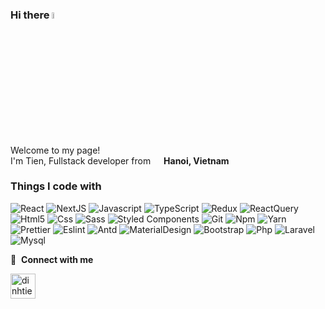 ### Hi there <a href="https://www.gautamkrishnar.com/"><img src="https://media.giphy.com/media/hvRJCLFzcasrR4ia7z/giphy.gif" width="5%"></a>

<p>Welcome to my page! </br> I'm Tien, Fullstack developer from <img src="https://cdn-icons-png.flaticon.com/512/323/323319.png" width="13"/> <b>Hanoi, Vietnam</b>

<h3>Things I code with</h3>
<p>
  <img alt="React" src="https://img.shields.io/badge/-React-45b8d8?style=flat-square&logo=react&logoColor=white" />
  <img alt="NextJS" src="https://img.shields.io/badge/-NextJS-000?style=flat-square&logo=next.js&logoColor=white" />
  <img alt="Javascript" src="https://img.shields.io/badge/-Javascript-f7df1e?style=flat-square&logo=javascript&logoColor=white" />
  <img alt="TypeScript" src="https://img.shields.io/badge/-TypeScript-007ACC?style=flat-square&logo=typescript&logoColor=white" />
  <img alt="Redux" src="https://img.shields.io/badge/-Redux-764ABC?style=flat-square&logo=redux&logoColor=white" />
  <img alt="ReactQuery" src="https://img.shields.io/badge/-ReactQuery-FF4154?style=flat-square&logo=reactquery&logoColor=white" />
	<img alt="Html5" src="https://img.shields.io/badge/-HTML5-E34F26?style=flat-square&logo=html5&logoColor=white" />
  <img alt="Css" src="https://img.shields.io/badge/-Css-0470c2?style=flat-square&logo=css3&logoColor=white" />
	<img alt="Sass" src="https://img.shields.io/badge/-Sass-CC6699?style=flat-square&logo=sass&logoColor=white" />
	<img alt="Styled Components" src="https://img.shields.io/badge/-Styled_Components-db7092?style=flat-square&logo=styled-components&logoColor=white" />
	<img alt="Git" src="https://img.shields.io/badge/-Git-F05032?style=flat-square&logo=git&logoColor=white" />
	<img alt="Npm" src="https://img.shields.io/badge/-NPM-CB3837?style=flat-square&logo=npm&logoColor=white" />
	<img alt="Yarn" src="https://img.shields.io/badge/-Yarn-524c86?style=flat-square&logo=yarn&logoColor=white" />
	<img alt="Prettier" src="https://img.shields.io/badge/-Prettier-F7B93E?style=flat-square&logo=prettier&logoColor=white" />
	<img alt="Eslint" src="https://img.shields.io/badge/-Eslint-4b40be?style=flat-square&logo=eslint&logoColor=white" />
	<img alt="Antd" src="https://img.shields.io/badge/-AntDesign-0170FE?style=flat-square&logo=antdesign&logoColor=white" />
	<img alt="MaterialDesign" src="https://img.shields.io/badge/-MaterialDesign-757575?style=flat-square&logo=materialdesign&logoColor=white" />
	<img alt="Bootstrap" src="https://img.shields.io/badge/-Bootstrap-7952B3?style=flat-square&logo=bootstrap&logoColor=white" />
	<img alt="Php" src="https://img.shields.io/badge/-PHP-777BB4?style=flat-square&logo=php&logoColor=white" />
	<img alt="Laravel" src="https://img.shields.io/badge/-Laravel-FF2D20?style=flat-square&logo=laravel&logoColor=white" />
	<img alt="Mysql" src="https://img.shields.io/badge/-MySQL-4479A1?style=flat-square&logo=mysql&logoColor=white" />
</p>
  <!-- <img alt="Webpack" src="https://img.shields.io/badge/-Webpack-8DD6F9?style=flat-square&logo=webpack&logoColor=white" />  -->
  <!-- <img alt="Docker" src="https://img.shields.io/badge/-Docker-46a2f1?style=flat-square&logo=docker&logoColor=white" /> -->
  <!-- <img alt="github actions" src="https://img.shields.io/badge/-Github_Actions-2088FF?style=flat-square&logo=github-actions&logoColor=white" /> -->
  <!-- <img alt="GraphQL" src="https://img.shields.io/badge/-GraphQL-E10098?style=flat-square&logo=graphql&logoColor=white" /> -->
  <!-- <img alt="NestJs" src="https://img.shields.io/badge/-NestJs-ea2845?style=flat-square&logo=nestjs&logoColor=white" /> -->
  <!-- <img alt="MongoDB" src="https://img.shields.io/badge/-MongoDB-13aa52?style=flat-square&logo=mongodb&logoColor=white" /> -->
  <!-- <img alt="Nodejs" src="https://img.shields.io/badge/-Nodejs-43853d?style=flat-square&logo=Node.js&logoColor=white" /> -->

🔗 &nbsp;**Connect with me**

<a href="https://www.linkedin.com/in/dinhtienn/" target="blank"><img align="center" src="https://static.vecteezy.com/system/resources/previews/018/930/587/non_2x/linkedin-logo-linkedin-icon-transparent-free-png.png" alt="dinhtienn" height="40" width="40" /></a>
